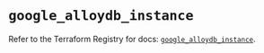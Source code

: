 # `google_alloydb_instance`

Refer to the Terraform Registry for docs: [`google_alloydb_instance`](https://registry.terraform.io/providers/hashicorp/google/5.12.0/docs/resources/alloydb_instance).
